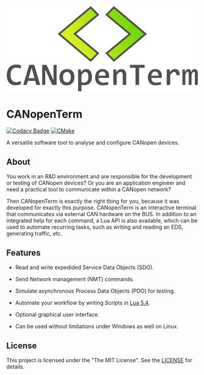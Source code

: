 [![CANopenTerm](https://raw.githubusercontent.com/CANopenTerm/CANopenTerm/main/media/logo.svg)](https://raw.githubusercontent.com/CANopenTerm/CANopenTerm/main/media/logo.svg?raw=true "CANopenTerm")

# CANopenTerm

[![Codacy Badge](https://app.codacy.com/project/badge/Grade/d0b16a90be6d4a59beafcabd727b2a2f)](https://www.codacy.com/gh/CANopenTerm/CANopenTerm/dashboard?utm_source=github.com&amp;utm_medium=referral&amp;utm_content=CANopenTerm/CANopenTerm&amp;utm_campaign=Badge_Grade)
[![CMake](https://github.com/CANopenTerm/CANopenTerm/actions/workflows/cmake.yml/badge.svg)](https://github.com/mupfdev/CANopenTerm/actions/workflows/cmake.yml)

A versatile software tool to analyse and configure CANopen devices.

## About

You work in an R&D environment and are responsible for the development
or testing of CANopen devices? Or you are an application engineer and
need a practical tool to communicate within a CANopen network?

Then CANopenTerm is exactly the right thing for you, because it was
developed for exactly this purpose. CANopenTerm is an interactive
terminal that communicates via external CAN hardware on the BUS. In
addition to an integrated help for each command, a Lua API is also
available, which can be used to automate recurring tasks, such as
writing and reading an EDS, generating traffic, etc.

## Features

- Read and write expedided Service Data Objects (SDO).

- Send Network management (NMT) commands.

- Simulate asynchronous Process Data Objects (PDO) for testing.

- Automate your workflow by writing Scripts in [Lua
  5.4](https://www.lua.org/manual/5.4/).

- Optional graphical user interface.

- Can be used without limitations under Windows as well on Linux.

## License

This project is licensed under the "The MIT License".  See the
[LICENSE](LICENSE.md) for details.
